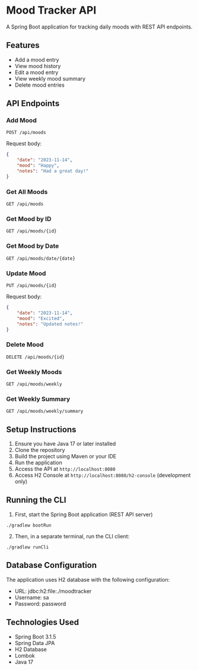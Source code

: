 # Mood Tracker API

A Spring Boot application for tracking daily moods with REST API endpoints.

## Features

- Add a mood entry
- View mood history
- Edit a mood entry
- View weekly mood summary
- Delete mood entries

## API Endpoints

### Add Mood
```http
POST /api/moods
```
Request body:
```json
{
    "date": "2023-11-14",
    "mood": "Happy",
    "notes": "Had a great day!"
}
```

### Get All Moods
```http
GET /api/moods
```

### Get Mood by ID
```http
GET /api/moods/{id}
```

### Get Mood by Date
```http
GET /api/moods/date/{date}
```

### Update Mood
```http
PUT /api/moods/{id}
```
Request body:
```json
{
    "date": "2023-11-14",
    "mood": "Excited",
    "notes": "Updated notes!"
}
```

### Delete Mood
```http
DELETE /api/moods/{id}
```

### Get Weekly Moods
```http
GET /api/moods/weekly
```

### Get Weekly Summary
```http
GET /api/moods/weekly/summary
```

## Setup Instructions

1. Ensure you have Java 17 or later installed
2. Clone the repository
3. Build the project using Maven or your IDE
4. Run the application
5. Access the API at `http://localhost:8080`
6. Access H2 Console at `http://localhost:8080/h2-console` (development only)

## Running the CLI
1. First, start the Spring Boot application (REST API server)
```
./gradlew bootRun
```
2. Then, in a separate terminal, run the CLI client:
```
./gradlew runCli
```

## Database Configuration

The application uses H2 database with the following configuration:
- URL: jdbc:h2:file:./moodtracker
- Username: sa
- Password: password

## Technologies Used

- Spring Boot 3.1.5
- Spring Data JPA
- H2 Database
- Lombok
- Java 17
